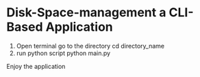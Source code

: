 # Disk-Space-management a CLI-Based Application

1) Open terminal go to the directory 
   cd directory_name
2) run python script
   python main.py

Enjoy the application
